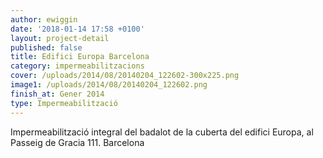 ```yaml
---
author: ewiggin
date: '2018-01-14 17:58 +0100'
layout: project-detail
published: false
title: Edifici Europa Barcelona
category: impermeabilitzacions
cover: /uploads/2014/08/20140204_122602-300x225.png
image1: /uploads/2014/08/20140204_122602.png
finish_at: Gener 2014
type: Impermeabilització
---
```

Impermeabilització integral del badalot de la cuberta del edifici Europa, al Passeig de Gracia 111. Barcelona
